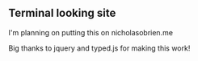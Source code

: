 Terminal looking site
---

I'm planning on putting this on nicholasobrien.me

Big thanks to jquery and typed.js for making this work!
